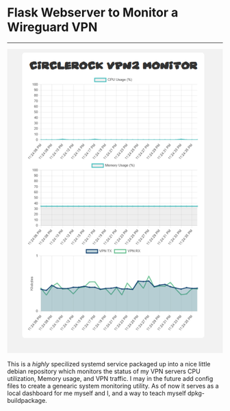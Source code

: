 # Flask Webserver to Monitor a Wireguard VPN

---


<p align="center">
  <img src="media/homepage.png" alt="Homepage screenshot"/>
</p>


This is a <em>highly</em> specilized systemd service packaged up into a nice little debian repository which monitors the status of my VPN servers CPU utilization, Memory usage, and VPN traffic. I may in the future add config files to create a genearic system monitoring utility. As of now it serves as a local dashboard for me myself and I, and a way to teach myself dpkg-buildpackage.